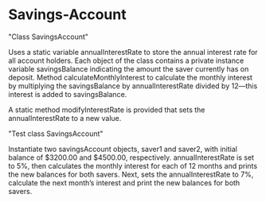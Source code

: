 # Savings-Account

"Class SavingsAccount"  

Uses a static variable annualInterestRate to store the annual interest rate for all account holders. Each object of the class contains a private instance variable savingsBalance indicating the amount the saver currently has on deposit. Method calculateMonthlyInterest to calculate the monthly interest by multiplying the savingsBalance by annualInterestRate divided by 12—this interest is added to savingsBalance.

A static method modifyInterestRate is provided that sets the annualInterestRate to a new value.

"Test class SavingsAccount"

Instantiate two savingsAccount objects, saver1 and saver2, with initial balance of $3200.00 and $4500.00, respectively. 
annualInterestRate is set to 5%, then calculates the monthly interest for each of 12 months and prints the new balances for both savers. Next, sets the annualInterestRate to 7%, calculate the next month’s interest and print the new balances for both savers.

